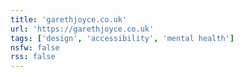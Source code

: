 ```yaml
---
title: 'garethjoyce.co.uk'
url: 'https://garethjoyce.co.uk'
tags: ['design', 'accessibility', 'mental health']
nsfw: false
rss: false
---
```

